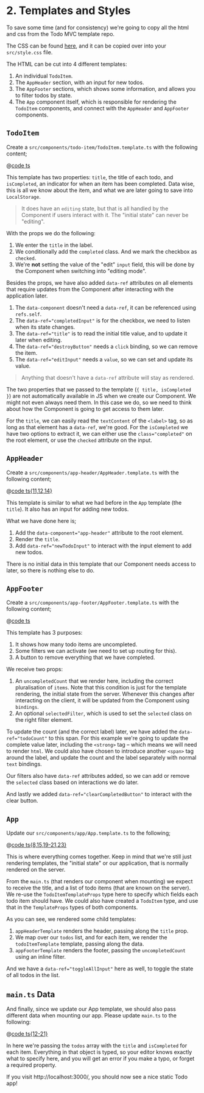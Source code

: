 # 2. Templates and Styles

To save some time (and for consistency) we're going to copy all the html and css from the Todo MVC template repo.

The CSS can be found [here](https://github.com/mubanjs/todo-mvc/blob/main/projects/todo-app-client/src/style.css),
and it can be copied over into your `src/style.css` file.

The HTML can be cut into 4 different templates:
1. An individual `TodoItem`.
2. The `AppHeader` section, with an input for new todos.
3. The `AppFooter` sections, which shows some information, and allows you to filter todos by state.
4. The `App` component itself, which is responsible for rendering the `TodoItem` components, and connect with the
   `AppHeader` and `AppFooter` components.

## `TodoItem`

Create a `src/components/todo-item/TodoItem.template.ts` with the following content;

<CodeGroup>
<CodeGroupItem title="src/components/todo-item/TodoItem.template.ts">

@[code ts](./steps/todoitem-template-1.ts)

</CodeGroupItem>
</CodeGroup>

This template has two properties: `title`, the title of each todo, and `isCompleted`, an indicator for when an item has been completed.
Data wise, this is all we know about the item, and what we are later going to save into `LocalStorage`.

> It does have an `editing` state, but that is all handled by the Component if users interact with it. The "initial
state" can never be "editing".

With the props we do the following:

1. We enter the `title` in the label.
2. We conditionally add the `completed` class. And we mark the checkbox as `checked`.
3. We're **not** setting the value of the "edit" `input` field, this will be done by the Component when switching
   into "editing mode".

Besides the props, we have also added `data-ref` attributes on all elements that require updates from the Component
after interacting with the application later.

1. The `data-component` doesn't need a `data-ref`, it can be referenced using `refs.self`.
2. The `data-ref="completedInput"` is for the checkbox, we need to listen when its state changes.
3. The `data-ref="title"` is to read the initial title value, and to update it later when editing.
4. The `data-ref="destroyButton"` needs a `click` binding, so we can remove the item.
5. The `data-ref="editInput"` needs a `value`, so we can set and update its value.

> Anything that doesn't have a `data-ref` attribute will stay as rendered.

The two properties that we passed to the template (`{ title, isCompleted }`) are not automatically available in JS
when we create our Component. We might not even always need them. In this case we do, so we need to think about how
the Component is going to get access to them later.

For the `title`, we can easily read the `textContent` of the `<label>` tag, so as long as that element has a
`data-ref`, we're good.
For the `isCompleted` we have two options to extract it, we can either use the `class="completed"` on the root
element, or use the `checked` attribute on the input.

## `AppHeader`

Create a `src/components/app-header/AppHeader.template.ts` with the following content;

<CodeGroup>
<CodeGroupItem title="src/components/app-header/AppHeader.template.ts">

@[code ts{11,12,14}](./steps/appheader-template-1.ts)

</CodeGroupItem>
</CodeGroup>

This template is similar to what we had before in the `App` template (the `title`). It also has an input for adding new
todos.

What we have done here is;

1. Add the `data-component="app-header"` attribute to the root element.
2. Render the `title`.
3. Add `data-ref="newTodoInput"` to interact with the input element to add new todos.

There is no initial data in this template that our Component needs access to later, so there is nothing else to do.

## `AppFooter`

Create a `src/components/app-footer/AppFooter.template.ts` with the following content;

<CodeGroup>
<CodeGroupItem title="src/components/app-footer/AppFooter.template.ts">

@[code ts](./steps/appfooter-template-1.ts)
</CodeGroupItem>
</CodeGroup>

This template has 3 purposes:

1. It shows how many todo items are uncompleted.
2. Some filters we can activate (we need to set up routing for this).
3. A button to remove everything that we have completed.

We receive two props:
1. An `uncompletedCount` that we render here, including the correct pluralisation of `items`. Note that this condition
   is just for the template rendering, the initial state from the server. Whenever this changes after interacting
   on the client, it will be updated from the Component using `bindings`.
2. An optional `selectedFilter`, which is used to set the `selected` class on the right filter element.

To update the count (and the correct label) later, we have added the `data-ref="todoCount"` to this span. For this
example we're going to update the complete value later, including the `<strong>` tag – which means we will need to
render `html`. We could also have chosen to introduce another `<span>` tag around the label, and update the count
and the label separately with normal `text` bindings.

Our filters also have `data-ref` attributes added, so we can add or remove the `selected` class based on
interactions we do later.

And lastly we added `data-ref="clearCompletedButton"` to interact with the clear button.

## `App`

Update our `src/components/app/App.template.ts` to the following;

<CodeGroup>
<CodeGroupItem title="src/components/app/App.template.ts">

@[code ts{8,15,19-21,23}](./steps/app-template-2.ts)
</CodeGroupItem>
</CodeGroup>

This is where everything comes together. Keep in mind that we're still just rendering templates, the "initial state"
or our application, that is normally rendered on the server.

From the `main.ts` (that renders our component when mounting) we expect to receive the title, and a list of todo
items (that are known on the server). We re-use the `TodoItemTemplateProps` type here to specify which fields each
todo item should have. We could also have created a `TodoItem` type, and use that in the `TemplateProps` types of
both components.

As you can see, we rendered some child templates:
1. `appHeaderTemplate` renders the header, passing along the `title` prop.
2. We map over our `todos` list, and for each item, we render the `todoItemTemplate` template, passing along the data.
3. `appFooterTemplate` renders the footer, passing the `uncompletedCount` using an inline filter.

And we have a `data-ref="toggleAllInput"` here as well, to toggle the state of all todos in the list.

## `main.ts` Data

And finally, since we update our App template, we should also pass different data when mounting our app. Please
update `main.ts` to the following:

<CodeGroup>
<CodeGroupItem title="src/main.ts">

@[code ts{12-21}](./steps/main-2.ts)
</CodeGroupItem>
</CodeGroup>

In here we're passing the `todos` array with the `title` and `isCompleted` for each item. Everything in that object
is typed, so your editor knows exactly what to specify here, and you will get an error if you make a typo, or forget
a required property.

If you visit http://localhost:3000/, you should now see a nice static Todo app!
